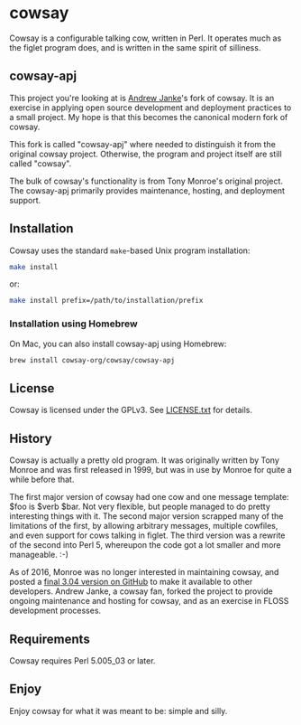 # cowsay

Cowsay is a configurable talking cow, written in Perl.  It operates
much as the figlet program does, and is written in the same spirit
of silliness.

## cowsay-apj

This project you're looking at is [Andrew Janke](https://github.com/apjanke/)'s fork of cowsay. It is an exercise in applying open source development and deployment practices to a small project. My hope is that this becomes the canonical modern fork of cowsay.

This fork is called "cowsay-apj" where needed to distinguish it from the original cowsay project. Otherwise, the program and project itself are still called "cowsay".

The bulk of cowsay's functionality is from Tony Monroe's original project. The cowsay-apj primarily provides maintenance, hosting, and deployment support.

## Installation

Cowsay uses the standard `make`-based Unix program installation:

```bash
make install
```

or:

```bash
make install prefix=/path/to/installation/prefix
```

### Installation using Homebrew

On Mac, you can also install cowsay-apj using Homebrew:

```bash
brew install cowsay-org/cowsay/cowsay-apj
```

## License

Cowsay is licensed under the GPLv3. See [LICENSE.txt](LICENSE.txt) for details.

## History

Cowsay is actually a pretty old program. It was originally written by Tony Monroe and was first released in 1999, but was in use by Monroe for quite a while before that.

The first major version of cowsay had one cow and one message template: $foo is $verb $bar.  Not very flexible, but people managed to do pretty interesting things with it.  The second major version scrapped many of the limitations of the first, by allowing arbitrary messages, multiple cowfiles, and even support for cows talking in figlet.  The third version was a rewrite of the second into Perl 5, whereupon the code got a lot smaller and more manageable. :-)

As of 2016, Monroe was no longer interested in maintaining cowsay, and posted a [final 3.04 version on GitHub](https://github.com/tnalpgge/rank-amateur-cowsay) to make it available to other developers. Andrew Janke, a cowsay fan, forked the project to provide ongoing maintenance and hosting for cowsay, and as an exercise in FLOSS development processes.

## Requirements

Cowsay requires Perl 5.005_03 or later.

## Enjoy

Enjoy cowsay for what it was meant to be: simple and silly.
